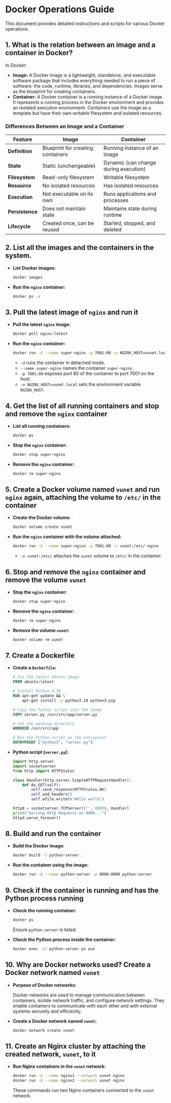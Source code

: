 # Docker Operations Guide

This document provides detailed instructions and scripts for various Docker operations.

## 1. What is the relation between an image and a container in Docker?

In Docker:
- **Image:** A Docker image is a lightweight, standalone, and executable software package that includes everything needed to run a piece of software: the code, runtime, libraries, and dependencies. Images serve as the blueprint for creating containers.
- **Container:** A Docker container is a running instance of a Docker image. It represents a running process in the Docker environment and provides an isolated execution environment. Containers use the image as a template but have their own writable filesystem and isolated resources.

### Differences Between an Image and a Container

| Feature          | Image                                     | Container                                |
|------------------|-------------------------------------------|------------------------------------------|
| **Definition**   | Blueprint for creating containers         | Running instance of an image              |
| **State**        | Static (unchangeable)                     | Dynamic (can change during execution)    |
| **Filesystem**   | Read-only filesystem                      | Writable filesystem                       |
| **Resource**     | No isolated resources                     | Has isolated resources                    |
| **Execution**    | Not executable on its own                 | Runs applications and processes           |
| **Persistence**  | Does not maintain state                   | Maintains state during runtime            |
| **Lifecycle**    | Created once, can be reused               | Started, stopped, and deleted             |


## 2. List all the images and the containers in the system.

- **List Docker images:**

  ```bash
  docker images
  ```

- **Run the `nginx` container:**

  ```bash
  docker ps -a
  ```

## 3. Pull the latest image of `nginx` and run it

- **Pull the latest `nginx` image:**

  ```bash
  docker pull nginx:latest
  ```

- **Run the `nginx` container:**

  ```bash
  docker run -d --name super-nginx -p 7001:80 -e NGINX_HOST=vunet.local nginx
  ```

  - `-d` runs the container in detached mode.
  - `--name super-nginx` names the container `super-nginx`.
  - `-p 7001:80` exposes port 80 of the container to port 7001 on the host.
  - `-e NGINX_HOST=vunet.local` sets the environment variable `NGINX_HOST`.

## 4. Get the list of all running containers and stop and remove the `nginx` container

- **List all running containers:**

  ```bash
  docker ps
  ```

- **Stop the `nginx` container:**

  ```bash
  docker stop super-nginx
  ```

- **Remove the `nginx` container:**

  ```bash
  docker rm super-nginx
  ```

## 5. Create a Docker volume named `vunet` and run `nginx` again, attaching the volume to `/etc/` in the container

- **Create the Docker volume:**

  ```bash
  docker volume create vunet
  ```

- **Run the `nginx` container with the volume attached:**

  ```bash
  docker run -d --name super-nginx -p 7001:80 -v vunet:/etc/ nginx
  ```

  - `-v vunet:/etc/` attaches the `vunet` volume to `/etc/` in the container.

## 6. Stop and remove the `nginx` container and remove the volume `vunet`

- **Stop the `nginx` container:**

  ```bash
  docker stop super-nginx
  ```

- **Remove the `nginx` container:**

  ```bash
  docker rm super-nginx
  ```

- **Remove the volume `vunet`:**

  ```bash
  docker volume rm vunet
  ```

## 7. Create a Dockerfile

- **Create a `Dockerfile`:**

  ```Dockerfile
  # Use the latest Ubuntu image
  FROM ubuntu:latest

  # Install Python 3.10
  RUN apt-get update && \
      apt-get install -y python3.10 python3-pip

  # Copy the Python script into the image
  COPY server.py /usr/src/app/server.py

  # Set the working directory
  WORKDIR /usr/src/app

  # Run the Python script as the entrypoint
  ENTRYPOINT ["python3", "server.py"]
  ```

- **Python script (`server.py`):**

  ```python
  import http.server
  import socketserver
  from http import HTTPStatus

  class Handler(http.server.SimpleHTTPRequestHandler):
      def do_GET(self):
          self.send_response(HTTPStatus.OK)
          self.end_headers()
          self.wfile.write(b'Hello world')

  httpd = socketserver.TCPServer(('', 8000), Handler)
  print("Serving Http Requests on 8000...")
  httpd.serve_forever()
  ```

## 8. Build and run the container

- **Build the Docker image:**

  ```bash
  docker build -t python-server .
  ```

- **Run the container using the image:**

  ```bash
  docker run -d --name python-server -p 8000:8000 python-server
  ```

## 9. Check if the container is running and has the Python process running

- **Check the running container:**

  ```bash
  docker ps
  ```

  Ensure `python-server` is listed.

- **Check the Python process inside the container:**

  ```bash
  docker exec -it python-server ps aux
  ```

## 10. Why are Docker networks used? Create a Docker network named `vunet`

- **Purpose of Docker networks:**

  Docker networks are used to manage communication between containers, isolate network traffic, and configure network settings. They enable containers to communicate with each other and with external systems securely and efficiently.

- **Create a Docker network named `vunet`:**

  ```bash
  docker network create vunet
  ```

## 11. Create an Nginx cluster by attaching the created network, `vunet`, to it

- **Run Nginx containers in the `vunet` network:**

  ```bash
  docker run -d --name nginx1 --network vunet nginx
  docker run -d --name nginx2 --network vunet nginx
  ```

  These commands run two Nginx containers connected to the `vunet` network.
